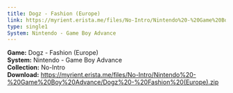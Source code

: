 ```yaml
---
title: Dogz - Fashion (Europe)
link: https://myrient.erista.me/files/No-Intro/Nintendo%20-%20Game%20Boy%20Advance/Dogz%20-%20Fashion%20(Europe).zip
type: single1
System: Nintendo - Game Boy Advance
---
```

<b>Game:</b> Dogz - Fashion (Europe)<br>
<b>System:</b> Nintendo - Game Boy Advance<br>
<b>Collection:</b> No-Intro<br>
<b>Download:</b> https://myrient.erista.me/files/No-Intro/Nintendo%20-%20Game%20Boy%20Advance/Dogz%20-%20Fashion%20(Europe).zip